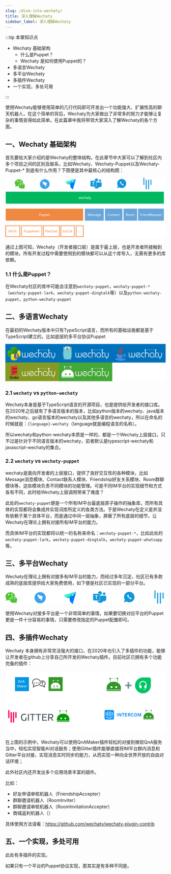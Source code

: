```yaml
---
slug: /dive-into-wechaty/
title: 深入理解Wechaty
sidebar_label: 深入理解Wechaty
---
```


:::tip 本章知识点

* Wechaty 基础架构
    * 什么是Puppet？
    * Wechaty 是如何使用Puppet的？
* 多语言Wechaty
* 多平台Wechaty
* 多插件Wechaty
* 一个实现，多处可用

:::

使用Wechaty能够使用简单的几行代码即可开发出一个功能强大、扩展性高的聊天机器人，在这个简单的背后，Wechaty为大家做出了非常多的努力才能够让复杂的事情变得如此简单。在此篇章中我将带领大家深入了解Wechaty的各个方面。

## 一、Wechaty 基础架构

首先要给大家介绍的是Wechaty的整体结构，在此章节中大家可以了解到社区内多个项目之间的区别及联系，比如Wechaty、Wechaty-Puppet以及Wechaty-Puppet-* 到底有什么作用？下图便是其中最核心的结构图：

![](/img/basic/structure.png)

通过上图可知，Wechaty（开发者接口层）是属于最上层，也是开发者所接触到的模块，所有开发过程中需要使用到的模块都可以从这个库导入，无需有更多的库依赖。

### 1.1 什么是Puppet？

在Wechaty社区的库中可能会注意到`wechaty-puppet`，`wechaty-puppet-*`（`wechaty-puppet-lark`、`wechaty-puppet-dingtalk`等）以及`python-wechaty-puppet`，`python-wechaty-puppet`

## 二、多语言Wechaty

在最初的Wechaty版本中只有TypeScript语言，而所有的基础设施都是基于TypeScript建立的，比如底层的多平台协议Puppet

![](/img/basic/multi-language.png)

### 2.1 `wechaty` vs `python-wechaty`

Wechaty本身是基于TypeScript语言的开源项目，也是提供给开发者的接口库。在2020年之后就有了多语言版本的版本，比如python版本的wechaty、java版本的wechaty、go语言版本的wechaty以及其他多语言的wechaty，所以在命名的时候就是：`{language}-wechaty`（language就是编程语言的名称）。

所以wechaty和python-wechaty本质是一样的，都是一个Wechaty上层接口，只不过是针对于不同语言版本的wechaty，前者默认是typescript-wechaty和javascript-wechaty的集合。

### 2.2 `wechaty` vs `wechaty-puppet`

wechaty是面向开发者的上层接口，提供了良好交互性的各种模块，比如Message消息模块、Contact联系人模块、Friendship好友关系模块、Room群聊模块等，这些模块负责不同模块的功能管理。可是不同IM平台的实现细节和方式各有不同，此时给Wechaty上层调用带来了难度？

此处的`wechaty-puppet`便是一个所有IM平台最底层原子操作的抽象库，而所有具体的实现都将会集成并实现词库所定义的各类方法。于是Wechaty在定义是并没有依赖于某个具体平台，而是通过中间一层抽象，屏蔽了所有底层的细节，让Wechaty在理论上拥有对接所有IM平台的能力。

而具体IM平台的实现都将以统一的名称来命名：`wechaty-puppet-*`，比如此处的`wechaty-puppet-lark`，`wechaty-puppet-dingtalk`，`wechaty-puppet-whatsapp`等。

## 三、多平台Wechaty

Wechaty在理论上拥有对接多有IM平台的能力，而经过多年沉淀，社区已有多款成熟的底层库提供给大家免费使用，如下便是社区已实现的一部分平台。

![](/img/basic/multi-platform.png)

使用Wechaty对接多平台是一个非常简单的事情，如果要切换对应平台的Puppet更是一件十分容易的事情，只需要修改指定的Puppet配置即可。

## 四、多插件Wechaty

Wechaty 本身拥有非常灵活强大的接口，在2020年也引入了多插件的功能，能够让开发者在github上分享自己所开发的Wechaty插件。目前社区已拥有多个功能完备的插件：

![](/img/basic/multi-plugins.png)

在上图的示例中，Wechaty可以使用QnAMaker插件轻松的对接到微软QnA服务当中，轻松实现智能AI对话服务；使用Gitter插件能够直接将IM平台群内消息和Gitter平台对接，实现消息实时同步的能力，从而实现一种向全世界开放的自由对话环境；

此外社区内还开发出多个应用场景丰富的插件。

比如：

* 好友申请审核机器人（FriendshipAccepter）
* 群聊邀请机器人（RoomInviter）
* 群聊邀请审核机器人（RoomInvitationAccepter）
* 商城返利机器人（）

具体使用方法请看：https://github.com/wechaty/wechaty-plugin-contrib

## 五、一个实现，多处可用

此处有多插件的实现。

如果只有一个平台的Puppet协议实现，那其实是有多种不同是。